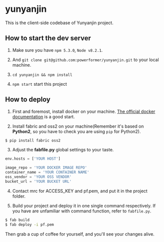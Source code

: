 # yunyanjin

This is the client-side codebase of Yunyanjin project.

## How to start the dev server

1. Make sure you have `npm 5.3.0`, `Node v8.2.1`.

2. And `git clone git@github.com:powerformer/yunyanjin.git` to your local machine.

3. `cd yunyanjin && npm install`

4. `npm start` start this project

## How to deploy

1. First and foremost, install docker on your machine. [The official docker documentation](https://docs.docker.com/engine/installation/) is a good start.

2. Install fabric and oss2 on your machine(Remember it's based on **Python2**, so you have to check you are using `pip` for Python2).

```bash
$ pip install fabric oss2
```

3. Adjust the **fabfile.py** global settings to your taste.

```python
env.hosts = ['YOUR HOST']

image_repo = 'YOUR DOCKER IMAGE REPO'
container_name = 'YOUR CONTAINER NAME'
oss_vendor = 'YOUR OSS VENDOR'
bucket_url = 'YOUR BUCKET URL'
```

4. Contact mrc for ACCESS_KEY and pf.pem, and put it in the project folder.

5. Build your project and deploy it in one single command respectively. If you have are unfamiliar with command function, refer to `fabfile.py`.

```bash
$ fab build
$ fab deploy -i pf.pem
```

Then grab a cup of coffee for yourself, and you'll see your changes alive.